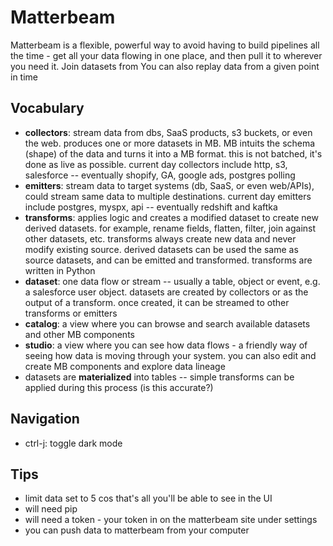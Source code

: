 # Matterbeam
Matterbeam is a flexible, powerful way to avoid having to build pipelines all the time - get all your data flowing in one place, and then pull it to wherever you need it. Join datasets from 
 You can also replay data from a given point in time

## Vocabulary
* **collectors**: stream data from dbs, SaaS products, s3 buckets, or even the web. produces one or more datasets in MB. MB intuits the schema (shape) of the data and turns it into a MB format. this is not batched, it's done as live as possible. current day collectors include http, s3, salesforce -- eventually shopify, GA, google ads, postgres polling
* **emitters**: stream data to target systems (db, SaaS, or even web/APIs), could stream same data to multiple destinations. current day emitters include postgres, myspx, api -- eventually redshift and kaftka
* **transforms**: applies logic and creates a modified dataset to create new derived datasets. for example, rename fields, flatten, filter, join against other datasets, etc. transforms always create new data and never modify existing source. derived datasets can be used the same as source datasets, and can be emitted and transformed. transforms are written in Python
* **dataset**: one data flow or stream -- usually a table, object or event, e.g. a salesforce user object. datasets are created by collectors or as the output of a transform. once created, it can be streamed to other transforms or emitters
* **catalog**: a view where you can browse and search available datasets and other MB components
* **studio**: a view where you can see how data flows - a friendly way of seeing how data is moving through your system. you can also edit and create MB components and explore data lineage
* datasets are **materialized** into tables -- simple transforms can be applied during this process (is this accurate?)


## Navigation
* ctrl-j: toggle dark mode


## Tips
* limit data set to 5 cos that's all you'll be able to see in the UI
* will need pip
* will need a token - your token in on the matterbeam site under settings
* you can push data to matterbeam from your computer



